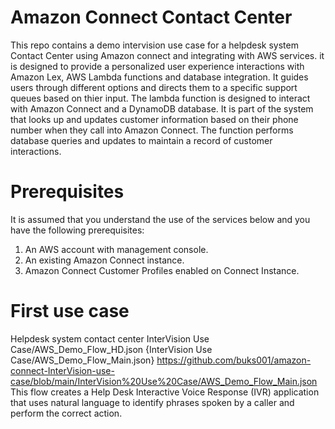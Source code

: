 # Amazon Connect Contact Center
This repo contains a demo intervision use case for a helpdesk system Contact Center using Amazon connect and integrating with AWS services. it is designed to provide a personalized user experience interactions with Amazon Lex, AWS Lambda functions and database integration.
It guides users through different options and directs them to a specific support queues based on thier input. The lambda function is designed to interact with Amazon Connect and a DynamoDB database. It is part of the system that looks up and updates customer information based on their phone number when they call into Amazon Connect. The function performs database queries and updates to maintain a record of customer interactions.
 

# Prerequisites
It is assumed that you understand the use of the services below and you have the following prerequisites:

1. An AWS account with management console.
2. An existing Amazon Connect instance.
3. Amazon Connect Customer Profiles enabled on Connect Instance.

# First use case 
Helpdesk system contact center 
InterVision Use Case/AWS_Demo_Flow_HD.json 
{InterVision Use Case/AWS_Demo_Flow_Main.json} https://github.com/buks001/amazon-connect-InterVision-use-case/blob/main/InterVision%20Use%20Case/AWS_Demo_Flow_Main.json
This flow creates a Help Desk Interactive Voice Response (IVR) application that uses natural language to identify phrases spoken by a caller and perform the correct action.

